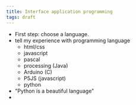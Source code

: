 ```yaml
---
title: Interface application programming
tags: draft
---
```


- First step: choose a language.
- tell my experience with programming language
  - html/css
  - javascript
  - pascal
  - processing (Java)
  - Arduino (C)
  - P5JS (javascript)
  - python
- "Python is a beautiful language"
-
